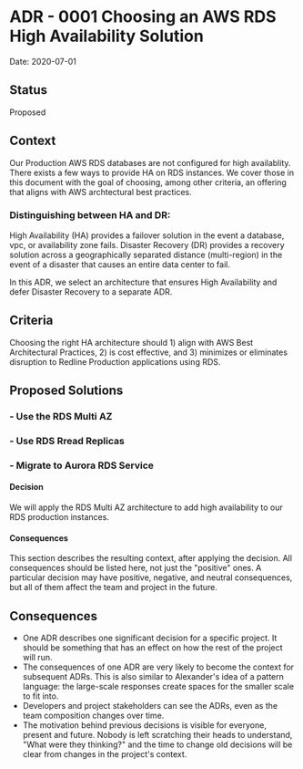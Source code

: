 # ADR - 0001 Choosing an AWS RDS High Availability Solution

Date: 2020-07-01

## Status

Proposed

## Context
Our Production AWS RDS databases are not configured for high availablity. There exists a few ways to provide HA on RDS instances. We cover those in this document with the goal of choosing, among other criteria, an offering that aligns with AWS archtectural best practices. 

### Distinguishing between HA and DR:
High Availability (HA) provides a failover solution in the event a database, vpc, or availability zone fails. Disaster Recovery (DR) provides a recovery solution across a geographically separated distance (multi-region) in the event of a disaster that causes an entire data center to fail.

In this ADR, we select an architecture that ensures High Availability and defer Disaster Recovery to a separate ADR.

## Criteria
Choosing the right HA architecture should 1) align with AWS Best Architectural Practices, 2) is cost effective, and 3) minimizes or eliminates disruption to Redline Production applications using RDS.

## Proposed Solutions

### - Use the RDS Multi AZ
### - Use RDS Rread Replicas
### - Migrate to Aurora RDS Service

#### Decision
We will apply the RDS Multi AZ architecture to add high availability to our RDS production instances.



#### Consequences
This section describes the resulting context, after applying the decision. All consequences should be listed here, not just the "positive" ones. A particular decision may have positive, negative, and neutral consequences, but all of them affect the team and project in the future.

 
 
 

## Consequences
* One ADR describes one significant decision for a specific project. It should be something that has an effect on how the rest of the project will run.
* The consequences of one ADR are very likely to become the context for subsequent ADRs. This is also similar to Alexander's idea of a pattern language: the large-scale responses create spaces for the smaller scale to fit into.
* Developers and project stakeholders can see the ADRs, even as the team composition changes over time.
* The motivation behind previous decisions is visible for everyone, present and future. Nobody is left scratching their heads to understand, "What were they thinking?" and the time to change old decisions will be clear from changes in the project's context.